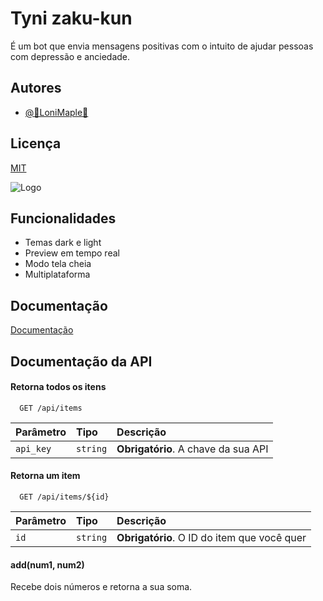 
# Tyni zaku-kun

É um bot que envia mensagens positivas com o intuito de ajudar pessoas com depressão e anciedade.


## Autores

- [@🍁LoniMaple🍁](https://www.github.com/LoniMaple)




## Licença

[MIT](https://choosealicense.com/licenses/mit/)



![Logo](https://dev-to-uploads.s3.amazonaws.com/uploads/articles/th5xamgrr6se0x5ro4g6.png)




## Funcionalidades

- Temas dark e light
- Preview em tempo real
- Modo tela cheia
- Multiplataforma



## Documentação

[Documentação](https://link-da-documentação)




## Documentação da API

#### Retorna todos os itens

```http
  GET /api/items
```

| Parâmetro   | Tipo       | Descrição                           |
| :---------- | :--------- | :---------------------------------- |
| `api_key` | `string` | **Obrigatório**. A chave da sua API |

#### Retorna um item

```http
  GET /api/items/${id}
```

| Parâmetro   | Tipo       | Descrição                                   |
| :---------- | :--------- | :------------------------------------------ |
| `id`      | `string` | **Obrigatório**. O ID do item que você quer |

#### add(num1, num2)

Recebe dois números e retorna a sua soma.

